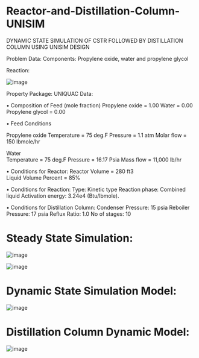 # Reactor-and-Distillation-Column-UNISIM
DYNAMIC STATE SIMULATION OF CSTR FOLLOWED BY DISTILLATION COLUMN USING UNISIM DESIGN

Problem Data:
Components: Propylene oxide, water and propylene glycol


Reaction:

![image](https://user-images.githubusercontent.com/87444991/137983927-f4d9559d-9ca7-4894-b7ca-1afd46c39885.png)

Property Package: UNIQUAC
Data:

•	Composition of Feed (mole fraction)
  Propylene oxide	= 1.00
	Water	= 0.00
	Propylene glycol = 0.00
	
•	Feed Conditions

Propylene oxide
Temperature	= 75 deg.F
Pressure	= 1.1 atm 
Molar flow	= 150 lbmole/hr

Water	
Temperature	= 75 deg.F
Pressure	= 16.17 Psia
Mass flow	= 11,000 lb/hr

•	Conditions for Reactor:
Reactor Volume = 280 ft3    
Liquid Volume Percent = 85%

•	Conditions for Reaction:
Type:  Kinetic type
Reaction phase: Combined liquid
Activation energy:  3.24e4 (Btu/lbmole).

•	Conditions for Distillation Column:
Condenser Pressure:  15 psia
Reboiler Pressure: 17 psia
Reflux Ratio:  1.0
No of stages: 10

# Steady State Simulation:

![image](https://user-images.githubusercontent.com/87444991/137984131-96fbbafb-7f98-4d28-afc8-75aa100eb010.png)


![image](https://user-images.githubusercontent.com/87444991/137984147-bb75ea12-660d-4f35-9d7e-643907ba1290.png)

# Dynamic State Simulation Model:

![image](https://user-images.githubusercontent.com/87444991/137984327-c0ebbda1-e828-4da7-ae34-a6acbb8d740e.png)

# Distillation Column Dynamic Model:

![image](https://user-images.githubusercontent.com/87444991/137984347-6d4a798c-50ff-44a4-be41-c574b30698fb.png)

